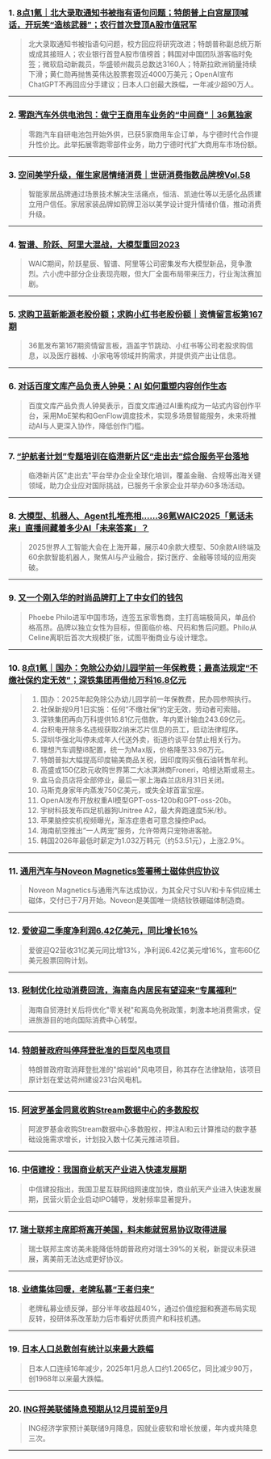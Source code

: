 ### 1. [8点1氪｜北大录取通知书被指有语句问题；特朗普上白宫屋顶喊话，开玩笑“造核武器”；农行首次登顶A股市值冠军](https://36kr.com/p/3412004028321408?f=rss)

> 北大录取通知书被指语句问题，校方回应将研究改进；特朗普称副总统万斯或成其接班人；农业银行首登A股市值榜首；韩国对中国团队游客临时免签；微软启动新裁员，华盛顿州裁员总数达3160人；特斯拉欧洲销量持续下滑；黄仁勋再抛售英伟达股票套现近4000万美元；OpenAI宣布ChatGPT不再回应分手建议；日本人口创最大跌幅，一年减少超90万人。

---


### 2. [零跑汽车外供电池包：做宁王商用车业务的“中间商”｜36氪独家](https://36kr.com/p/3411369394654855?f=rss)

> 零跑汽车自研电池包开始外供，已获5家商用车企订单，与宁德时代合作提升性价比。此举拓展零跑零部件业务，助力宁德时代扩大商用车市场份额。

---


### 3. [空间美学升级，催生家居情绪消费｜世研消费指数品牌榜Vol.58](https://36kr.com/p/3411199501929860?f=rss)

> 智能家居品牌通过场景技术解决生活痛点，恒洁、凯迪仕等以无感化品质建立用户信任。家居家装品牌如箭牌卫浴以美学设计提升情绪价值，推动消费升级。

---


### 4. [智谱、阶跃、阿里大混战，大模型重回2023](https://36kr.com/p/3411113687944579?f=rss)

> WAIC期间，阶跃星辰、智谱、阿里等公司密集发布大模型新品，竞争激烈。六小虎中部分企业表现亮眼，但大厂全面布局带来压力，行业淘汰赛加剧。

---


### 5. [求购卫蓝新能源老股份额；求购小红书老股份额｜资情留言板第167期](https://36kr.com/p/3411040174853510?f=rss)

> 36氪发布第167期资情留言板，涵盖字节跳动、小红书等公司老股求购信息，以及医疗器械、小家电等领域并购需求，并提供资产出让信息。

---


### 6. [对话百度文库产品负责人钟昊：AI 如何重塑内容创作生态](https://36kr.com/p/3410964970081920?f=rss)

> 百度文库产品负责人钟昊表示，百度文库通过AI重构成为一站式内容创作平台，采用MoE架构和GenFlow调度技术，实现多场景智能服务，未来将推动AI与人更深入协作，降低创作门槛。

---


### 7. [“护航者计划”专题培训在临港新片区“走出去”综合服务平台落地](https://36kr.com/p/3410742084029824?f=rss)

> 临港新片区"走出去"平台举办企业全球化培训，覆盖金融、合规等出海关键领域，助力企业应对国际挑战，已服务千余家企业并举办60多场活动。

---


### 8. [大模型、机器人、Agent扎堆亮相……36氪WAIC2025「氪话未来」直播间藏着多少AI「未来答案」？](https://36kr.com/p/3410724381035906?f=rss)

> 2025世界人工智能大会在上海开幕，展示40余款大模型、50余款AI终端及60余款智能机器人，聚焦AI与产业融合，探讨医疗、金融等领域的应用突破。

---


### 9. [又一个刚入华的时尚品牌盯上了中女们的钱包](https://36kr.com/p/3409749283851653?f=rss)

> Phoebe Philo进军中国市场，连签五家零售商，主打高端极简风，单品价格高昂。品牌以独立女性为目标，但面临价格、尺码和售后问题。Philo从Celine离职后首次大规模扩张，试图平衡商业与设计理念。

---


### 10. [8点1氪｜国办：免除公办幼儿园学前一年保教费；最高法规定“不缴社保约定无效”；深铁集团再借给万科16.8亿元](https://36kr.com/p/3410602515451525?f=rss)

> 1. 国办：2025年起免除公办幼儿园学前一年保教费，民办园参照执行。  
> 2. 社保新规9月1日实施：任何“不缴社保”约定无效，劳动者可索赔。  
> 3. 深铁集团再向万科提供16.81亿元借款，年内累计输血243.69亿元。  
> 4. 台积电开除多名违规获取2纳米芯片信息的员工，启动法律程序。  
> 5. 深圳华强北叫停未成年人代送外卖，街道约谈平台禁止相关行为。  
> 6. 理想汽车调整i8配置，统一为Max版，价格降至33.98万元。  
> 7. 特朗普拟大幅提高印度输美商品关税，因印度购买俄石油转售牟利。  
> 8. 高盛或150亿欧元收购世界第二大冰淇淋商Froneri，哈根达斯或易主。  
> 9. 盒马会员店将全部停业，最后一家上海森兰店8月31日关闭。  
> 10. 马斯克身家年内蒸发750亿美元，或失全球首富宝座。  
> 11. OpenAI发布开放权重AI模型GPT-oss-120b和GPT-oss-20b。  
> 12. 宇树科技发布四足机器狗Unitree A2，最大奔跑速度5米/秒。  
> 13. 苹果脑控实机视频曝光，渐冻症患者可意念操控iPad。  
> 14. 海南航空推出“一人两宠”服务，允许带两只宠物进客舱。  
> 15. 韩国2026年最低时薪定为1.032万韩元（约53.51元），上涨2.9%。

---


### 11. [通用汽车与Noveon Magnetics签署稀土磁体供应协议](https://36kr.com/newsflashes/3411572496191111?f=rss)

> Noveon Magnetics与通用汽车达成协议，为其全尺寸SUV和卡车供应稀土磁体，交付已于7月开始。Noveon是美国唯一烧结钕铁硼磁体制造商。

---


### 12. [爱彼迎二季度净利润6.42亿美元，同比增长16%](https://36kr.com/newsflashes/3411996515077511?f=rss)

> 爱彼迎Q2营收31亿美元同比增13%，净利润6.42亿美元增16%，宣布60亿美元股票回购计划。

---


### 13. [税制优化拉动消费回流，海南岛内居民有望迎来“专属福利”](https://36kr.com/newsflashes/3411994921028996?f=rss)

> 海南自贸港封关后将优化"零关税"和离岛免税政策，刺激本地消费需求，促进旅游目的地向国际消费中心转型。

---


### 14. [特朗普政府叫停拜登批准的巨型风电项目](https://36kr.com/newsflashes/3411974592040579?f=rss)

> 特朗普政府取消拜登批准的"熔岩岭"风电项目，称其存在法律缺陷，该项目原计划在爱达荷州建设231台风电机。

---


### 15. [阿波罗基金同意收购Stream数据中心的多数股权](https://36kr.com/newsflashes/3411571402395270?f=rss)

> 阿波罗基金收购Stream数据中心多数股权，押注AI和云计算推动的数字基础设施需求增长，计划投入数十亿美元推进项目。

---


### 16. [中信建投：我国商业航天产业进入快速发展期](https://36kr.com/newsflashes/3411995977961090?f=rss)

> 中信建投指出，我国卫星互联网组网速度加快，商业航天产业进入快速发展期，民营火箭企业启动IPO辅导，发射频率显著提升。

---


### 17. [瑞士联邦主席即将离开美国，料未能就贸易协议取得进展](https://36kr.com/newsflashes/3411976604634498?f=rss)

> 瑞士联邦主席访美未能降低特朗普政府对瑞士39%的关税，新提议未获进展，离美前无法达成更好协议。

---


### 18. [业绩集体回暖，老牌私募“王者归来”](https://36kr.com/newsflashes/3411975736790408?f=rss)

> 老牌私募业绩反弹，部分半年收益超40%，通过价值挖掘和赛道布局实现反转，投研体系改革助力后市看好优质资产和科技机遇。

---


### 19. [日本人口总数创有统计以来最大跌幅](https://36kr.com/newsflashes/3411570091429257?f=rss)

> 日本人口连续16年减少，2025年1月总人口约1.2065亿，同比减少90万，创1968年以来最大跌幅。

---


### 20. [ING将美联储降息预期从12月提前至9月](https://36kr.com/newsflashes/3411568093269382?f=rss)

> ING经济学家预计美联储9月降息，因就业疲软和增长放缓，年内或共降息三次。

---

